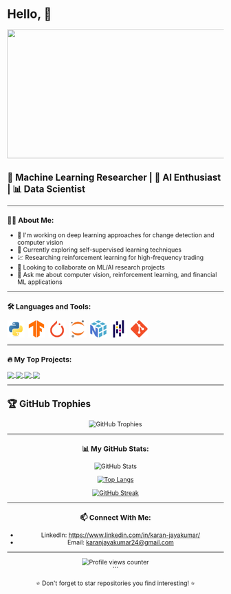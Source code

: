 # Hello, 👋

<div align="center">
  <img src="https://media.giphy.com/media/13HgwGsXF0aiGY/giphy.gif" width="600" height="300"/>
</div>

## 🧠 Machine Learning Researcher | 🤖 AI Enthusiast | 📊 Data Scientist

---

### :technologist: About Me:
- 🔭 I'm working on deep learning approaches for change detection and computer vision
- 🌱 Currently exploring self-supervised learning techniques
- 💹 Researching reinforcement learning for high-frequency trading
- 👯 Looking to collaborate on ML/AI research projects
- 💬 Ask me about computer vision, reinforcement learning, and financial ML applications

---

### :hammer_and_wrench: Languages and Tools:
<div>
  <img src="https://github.com/devicons/devicon/blob/master/icons/python/python-original.svg" title="Python" alt="Python" width="40" height="40"/>&nbsp;
  <img src="https://github.com/devicons/devicon/blob/master/icons/tensorflow/tensorflow-original.svg" title="TensorFlow" alt="TensorFlow" width="40" height="40"/>&nbsp;
  <img src="https://github.com/devicons/devicon/blob/master/icons/pytorch/pytorch-original.svg" title="PyTorch" alt="PyTorch" width="40" height="40"/>&nbsp;
  <img src="https://github.com/devicons/devicon/blob/master/icons/jupyter/jupyter-original.svg" title="Jupyter" alt="Jupyter" width="40" height="40"/>&nbsp;
  <img src="https://github.com/devicons/devicon/blob/master/icons/numpy/numpy-original.svg" title="NumPy" alt="NumPy" width="40" height="40"/>&nbsp;
  <img src="https://github.com/devicons/devicon/blob/master/icons/pandas/pandas-original.svg" title="Pandas" alt="Pandas" width="40" height="40"/>&nbsp;
  <img src="https://github.com/devicons/devicon/blob/master/icons/git/git-original.svg" title="Git" alt="Git" width="40" height="40"/>&nbsp;
</div>

---

### 🔥 My Top Projects:

<a href="https://github.com/Karan-00-11/SSL-Change-Detection">
  <img align="center" src="https://github-readme-stats.vercel.app/api/pin/?username=Karan-00-11&repo=SSL-Change-Detection&theme=radical" />
</a>
<a href="https://github.com/Karan-00-11/HFT-RL">
  <img align="center" src="https://github-readme-stats.vercel.app/api/pin/?username=Karan-00-11&repo=HFT-RL&theme=radical" />
</a>
<a href="https://github.com/Karan-00-11/conser-vision">
  <img align="center" src="https://github-readme-stats.vercel.app/api/pin/?username=Karan-00-11&repo=conser-vision&theme=radical" />
</a>
<a href="https://github.com/Karan-00-11/mfs">
  <img align="center" src="https://github-readme-stats.vercel.app/api/pin/?username=Karan-00-11&repo=mfs&theme=radical" />
</a>

---

## 🏆 GitHub Trophies

<div align="center">

![GitHub Trophies](https://github-profile-trophy.vercel.app/?username=Karan-00-11&theme=radical&no-frame=true&margin-w=15&margin-h=15)

---

### 📊 My GitHub Stats:

![GitHub Stats](https://github-readme-stats.vercel.app/api?username=Karan-00-11&show_icons=true&theme=radical)

[![Top Langs](https://github-readme-stats.vercel.app/api/top-langs/?username=Karan-00-11&layout=compact&theme=radical)](https://github.com/anuraghazra/github-readme-stats)

[![GitHub Streak](http://github-readme-streak-stats.herokuapp.com?user=Karan-00-11&theme=radical)](https://git.io/streak-stats)

---

### 📫 Connect With Me:
- LinkedIn: https://www.linkedin.com/in/karan-jayakumar/
- Email: karanjayakumar24@gmail.com

---

<div align="center">
  <img src="https://komarev.com/ghpvc/?username=Karan-00-11&style=flat-square&color=blue" alt="Profile views counter"/>
</div>
```

⭐ Don't forget to star repositories you find interesting! ⭐
